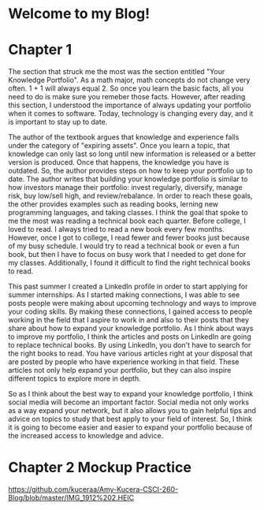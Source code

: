 # Welcome to my Blog!

<html>
  <body>
    <h1> Chapter 1 </h1>
  </body>
  <p> The section that struck me the most was the section entitled "Your Knowledge Portfolio". As a math major, math concepts do not change very often. 1 + 1 will always equal 2. So once you learn the basic facts, all you need to do is make sure you remeber those facts. However, after reading this section, I understood the importance of always updating your portfolio when it comes to software. Today, technology is changing every day, and it is important to stay up to date.</p>
    
  <p>The author of the textbook argues that knowledge and experience falls under the category of "expiring assets". Once you    learn a topic, that knowledge can only last so long until new information is released or a better version is produced. Once that happens, the knowledge you have is outdated. So, the author provides steps on how to keep your portfolio up to date. 
The author writes that building your knowledge portfolio is similar to how investors manage their portfolio: invest regularly, diversify, manage risk, buy low/sell high, and review/rebalance. In order to reach these goals, the other provides examples such as reading books, lerning new programming languages, and taking classes. I think the goal that spoke to me the most was reading a technical book each quarter. Before college, I loved to read. I always tried to read a new book every few months. However, once I got to college, I read fewer and fewer books just because of my busy schedule. I would try to read a technical book or even a fun book, but then I have to focus on busy work that I needed to get done for my classes. Additionally, I found it difficult to find the right technical books to read.</p>

  <p>This past summer I created a LinkedIn profile in order to start applying for summer internships. As I started making connections, I was able to see posts people were making about upcoming technology and ways to improve your coding skills. By making these connections, I gained access to people working in the field that I aspire to work in and also to their posts that they share about how to expand your knowledge portfolio. As I think about ways to improve my portfolio, I think the articles and posts on LinkedIn are going to replace technical books. By using LinkedIn, you don't have to search for the right books to read. You have various articles right at your disposal that are posted by people who have experience working in that field. These articles not only help expand your portfolio, but they can also inspire different topics to explore more in depth.</p>
  
  <p>So as I think about the best way to expand your knowledge portfolio, I think social media will become an important factor. Social media not only works as a way expand your network, but it also allows you to gain helpful tips and advice on topics to study that best apply to your field of interest. So, I think it is going to become easier and easier to expand your portfolio because of the increased access to knowledge and advice.</p>
  
  <body>
    <h1> Chapter 2 Mockup Practice </h1>
  </body>
 
  https://github.com/kuceraa/Amy-Kucera-CSCI-260-Blog/blob/master/IMG_1912%202.HEIC
  
 


</html>
    
